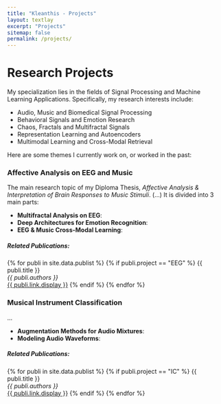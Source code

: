 ```yaml
---
title: "Kleanthis - Projects"
layout: textlay
excerpt: "Projects"
sitemap: false
permalink: /projects/
---
```


# Research Projects

My specialization lies in the fields of Signal Processing and Machine Learning Applications. Specifically, my research interests include:

* Audio, Music and Biomedical Signal Processing
* Behavioral Signals and Emotion Research
* Chaos, Fractals and Multifractal Signals
* Representation Learning and Autoencoders
* Multimodal Learning and Cross-Modal Retrieval

Here are some themes I currently work on, or worked in the past:

### Affective Analysis on EEG and Music

The main research topic of my Diploma Thesis, *Affective Analysis & Interpretation of Brain Responses to Music Stimuli*. (...)  It is divided into 3 main parts:
* **Multifractal Analysis on EEG**: 
* **Deep Architectures for Emotion Recognition**:
* **EEG & Music Cross-Modal Learning**:

##### Related Publications:  
{% for publi in site.data.publist %}
{% if publi.project == "EEG" %}
  {{ publi.title }} <br />
  <em>{{ publi.authors }} </em><br /><a href="{{ publi.link.url }}">{{ publi.link.display }}</a>
{% endif %}
{% endfor %}

### Musical Instrument Classification

...
* **Augmentation Methods for Audio Mixtures**:
* **Modeling Audio Waveforms**:

##### Related Publications:  
{% for publi in site.data.publist %}
{% if publi.project == "IC" %}
  {{ publi.title }} <br />
  <em>{{ publi.authors }} </em><br /><a href="{{ publi.link.url }}">{{ publi.link.display }}</a>
{% endif %}
{% endfor %}
